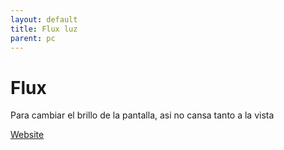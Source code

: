 ```yaml
---
layout: default
title: Flux luz
parent: pc
---
```


# Flux

Para cambiar el brillo de la pantalla, asi no cansa tanto a la vista

[Website](https://justgetflux.com/)
